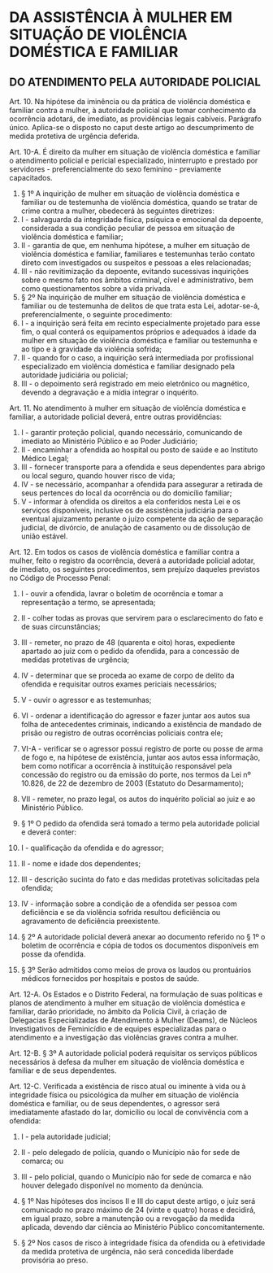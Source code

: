 # DA ASSISTÊNCIA À MULHER EM SITUAÇÃO DE VIOLÊNCIA DOMÉSTICA E FAMILIAR

## DO ATENDIMENTO PELA AUTORIDADE POLICIAL

Art. 10.  Na hipótese da iminência ou da prática de violência doméstica e familiar contra a mulher, à autoridade policial que tomar conhecimento da ocorrência adotará, de imediato, as providências legais cabíveis. 
Parágrafo único. Aplica-se o disposto no caput deste artigo ao descumprimento de medida protetiva de urgência deferida. 

Art. 10-A. É direito da mulher em situação de violência doméstica e familiar o atendimento policial e pericial especializado, ininterrupto e prestado por servidores - preferencialmente do sexo feminino - previamente capacitados. 
1. § 1º A inquirição de mulher em situação de violência doméstica e familiar ou de testemunha de violência doméstica, quando se tratar de crime contra a mulher, obedecerá às seguintes diretrizes: 
1. I - salvaguarda da integridade física, psíquica e emocional da depoente, considerada a sua condição peculiar de pessoa em situação de violência doméstica e familiar; 
2. II - garantia de que, em nenhuma hipótese, a mulher em situação de violência doméstica e familiar, familiares e testemunhas terão contato direto com investigados ou suspeitos e pessoas a eles relacionadas; 
3. III - não revitimização da depoente, evitando sucessivas inquirições sobre o mesmo fato nos âmbitos criminal, cível e administrativo, bem como questionamentos sobre a vida privada. 
2. § 2º Na inquirição de mulher em situação de violência doméstica e familiar ou de testemunha de delitos de que trata esta Lei, adotar-se-á, preferencialmente, o seguinte procedimento: 
1. I - a inquirição será feita em recinto especialmente projetado para esse fim, o qual conterá os equipamentos próprios e adequados à idade da mulher em situação de violência doméstica e familiar ou testemunha e ao tipo e à gravidade da violência sofrida; 
2. II - quando for o caso, a inquirição será intermediada por profissional especializado em violência doméstica e familiar designado pela autoridade judiciária ou policial; 
3. III - o depoimento será registrado em meio eletrônico ou magnético, devendo a degravação e a mídia integrar o inquérito.

Art. 11.  No atendimento à mulher em situação de violência doméstica e familiar, a autoridade policial deverá, entre outras providências: 
1. I - garantir proteção policial, quando necessário, comunicando de imediato ao Ministério Público e ao Poder Judiciário; 
2. II - encaminhar a ofendida ao hospital ou posto de saúde e ao Instituto Médico Legal; 
3. III - fornecer transporte para a ofendida e seus dependentes para abrigo ou local seguro, quando houver risco de vida; 
4. IV - se necessário, acompanhar a ofendida para assegurar a retirada de seus pertences do local da ocorrência ou do domicílio familiar; 
5. V - informar à ofendida os direitos a ela conferidos nesta Lei e os serviços disponíveis, inclusive os de assistência judiciária para o eventual ajuizamento perante o juízo competente da ação de separação judicial, de divórcio, de anulação de casamento ou de dissolução de união estável.

Art. 12.  Em todos os casos de violência doméstica e familiar contra a mulher, feito o registro da ocorrência, deverá a autoridade policial adotar, de imediato, os seguintes procedimentos, sem prejuízo daqueles previstos no Código de Processo Penal: 
1. I - ouvir a ofendida, lavrar o boletim de ocorrência e tomar a representação a termo, se apresentada;
2. II - colher todas as provas que servirem para o esclarecimento do fato e de suas circunstâncias; 
3. III - remeter, no prazo de 48 (quarenta e oito) horas, expediente apartado ao juiz com o pedido da ofendida, para a concessão de medidas protetivas de urgência; 
4. IV - determinar que se proceda ao exame de corpo de delito da ofendida e requisitar outros exames periciais necessários; 
5. V - ouvir o agressor e as testemunhas; 
6. VI - ordenar a identificação do agressor e fazer juntar aos autos sua folha de antecedentes criminais, indicando a existência de mandado de prisão ou registro de outras ocorrências policiais contra ele; 
7. VI-A - verificar se o agressor possui registro de porte ou posse de arma de fogo e, na hipótese de existência, juntar aos autos essa informação, bem como notificar a ocorrência à instituição responsável pela concessão do registro ou da emissão do porte, nos termos da Lei nº 10.826, de 22 de dezembro de 2003 (Estatuto do Desarmamento); 
8. VII - remeter, no prazo legal, os autos do inquérito policial ao juiz e ao Ministério Público.


1. § 1º O pedido da ofendida será tomado a termo pela autoridade policial e deverá conter: 
1. I - qualificação da ofendida e do agressor; 
2. II - nome e idade dos dependentes; 
3. III - descrição sucinta do fato e das medidas protetivas solicitadas pela ofendida; 
4. IV - informação sobre a condição de a ofendida ser pessoa com deficiência e se da violência sofrida resultou deficiência ou agravamento de deficiência preexistente. 
2. § 2º A autoridade policial deverá anexar ao documento referido no § 1º o boletim de ocorrência e cópia de todos os documentos disponíveis em posse da ofendida. 
3. § 3º Serão admitidos como meios de prova os laudos ou prontuários médicos fornecidos por hospitais e postos de saúde. 

Art. 12-A. Os Estados e o Distrito Federal, na formulação de suas políticas e planos de atendimento à mulher em situação de violência doméstica e familiar, darão prioridade, no âmbito da Polícia Civil, à criação de Delegacias Especializadas de Atendimento à Mulher (Deams), de Núcleos Investigativos de Feminicídio e de equipes especializadas para o atendimento e a investigação das violências graves contra a mulher. 

Art. 12-B.
§ 3º A autoridade policial poderá requisitar os serviços públicos necessários à defesa da mulher em situação de violência doméstica e familiar e de seus dependentes. 

Art. 12-C. Verificada a existência de risco atual ou iminente à vida ou à integridade física ou psicológica da mulher em situação de violência doméstica e familiar, ou de seus dependentes, o agressor será imediatamente afastado do lar, domicílio ou local de convivência com a ofendida:
1. I - pela autoridade judicial; 
2. II - pelo delegado de polícia, quando o Município não for sede de comarca; ou 
3. III - pelo policial, quando o Município não for sede de comarca e não houver delegado disponível no momento da denúncia.


1. § 1º Nas hipóteses dos incisos II e III do caput deste artigo, o juiz será comunicado no prazo máximo de 24 (vinte e quatro) horas e decidirá, em igual prazo, sobre a manutenção ou a revogação da medida aplicada, devendo dar ciência ao Ministério Público concomitantemente.
2. § 2º Nos casos de risco à integridade física da ofendida ou à efetividade da medida protetiva de urgência, não será concedida liberdade provisória ao preso. 